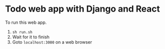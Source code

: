 # Todo web app with Django and React
To run this web app.
1. `sh run.sh`
2. Wait for it to finish
3. Goto `localhost:3000` on a web browser
